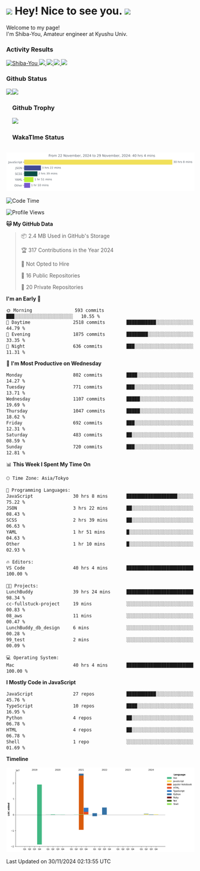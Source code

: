 <h1>
  <img src="https://emojis.slackmojis.com/emojis/images/1531849430/4246/blob-sunglasses.gif?1531849430" width="30"/> 
  Hey! Nice to see you.
  <img src="https://emojis.slackmojis.com/emojis/images/1531849430/4246/blob-sunglasses.gif?1531849430" width="30"/> 
</h1>
<p>
  Welcome to my page! <br />
  I'm Shiba-You, Amateur engineer at Kyushu Univ.
</p>


<h3>
  Activity Results
</h3>
<p align="left"> 
  <!--   GitHub  -->
  <a href="https://github.com/Shiba-You/Shiba-You/">
    <img src="https://komarev.com/ghpvc/?username=Shiba-You" alt="Shiba-You" />
  </a>
  <a href="https://github.com/Shiba-You">
    <img height="20" src="https://img.shields.io/github/followers/Shiba-You?label=follow&logo=github&style=flat" />
  </a>
  
  <!-- Qiita -->
  <a href="http://qiita.com/Shiba-You">
    <img height="20" src="https://qiita-badge.apiapi.app/s/Shiba-You/posts.svg" />
  </a>
  <a href="http://qiita.com/Shiba-You">
    <img height="20" src="https://qiita-badge.apiapi.app/s/Shiba-You/contributions.svg" />
  </a>
  <a href="http://qiita.com/Shiba-You">
    <img height="20" src="https://qiita-badge.apiapi.app/s/Shiba-You/followers.svg" />
  </a>
</p>


<h3>
  Github Status
</h3>
<div>
  <img height="170" align="left" src="https://github-readme-stats.vercel.app/api?username=Shiba-You&theme=tokyonight" />
  <img height="170" src="https://github-readme-stats.vercel.app/api/top-langs/?username=Shiba-You&theme=tokyonight&layout=compact" />
</div>

<h3>
  Github Trophy
</h3>
<div>
  <img width="800" src="https://github-profile-trophy.vercel.app/?username=Shiba-You&theme=tokyonight" />
</div>


<h3>
  WakaTIme Status
</h3>
<img src="https://github.com/Shiba-You/Shiba-You/blob/main/images/stat.svg" alt="Shiba-You WakaTime Activity"/>

<!--START_SECTION:waka-->
![Code Time](http://img.shields.io/badge/Code%20Time-1%2C032%20hrs%2017%20mins-blue)

![Profile Views](http://img.shields.io/badge/Profile%20Views-0-blue)

**🐱 My GitHub Data** 

> 📦 2.4 MB Used in GitHub's Storage 
 > 
> 🏆 317 Contributions in the Year 2024
 > 
> 🚫 Not Opted to Hire
 > 
> 📜 16 Public Repositories 
 > 
> 🔑 20 Private Repositories 
 > 
**I'm an Early 🐤** 

```text
🌞 Morning                593 commits         ███░░░░░░░░░░░░░░░░░░░░░░   10.55 % 
🌆 Daytime                2518 commits        ███████████░░░░░░░░░░░░░░   44.79 % 
🌃 Evening                1875 commits        ████████░░░░░░░░░░░░░░░░░   33.35 % 
🌙 Night                  636 commits         ███░░░░░░░░░░░░░░░░░░░░░░   11.31 % 
```
📅 **I'm Most Productive on Wednesday** 

```text
Monday                   802 commits         ████░░░░░░░░░░░░░░░░░░░░░   14.27 % 
Tuesday                  771 commits         ███░░░░░░░░░░░░░░░░░░░░░░   13.71 % 
Wednesday                1107 commits        █████░░░░░░░░░░░░░░░░░░░░   19.69 % 
Thursday                 1047 commits        █████░░░░░░░░░░░░░░░░░░░░   18.62 % 
Friday                   692 commits         ███░░░░░░░░░░░░░░░░░░░░░░   12.31 % 
Saturday                 483 commits         ██░░░░░░░░░░░░░░░░░░░░░░░   08.59 % 
Sunday                   720 commits         ███░░░░░░░░░░░░░░░░░░░░░░   12.81 % 
```


📊 **This Week I Spent My Time On** 

```text
🕑︎ Time Zone: Asia/Tokyo

💬 Programming Languages: 
JavaScript               30 hrs 8 mins       ███████████████████░░░░░░   75.22 % 
JSON                     3 hrs 22 mins       ██░░░░░░░░░░░░░░░░░░░░░░░   08.43 % 
SCSS                     2 hrs 39 mins       ██░░░░░░░░░░░░░░░░░░░░░░░   06.63 % 
YAML                     1 hr 51 mins        █░░░░░░░░░░░░░░░░░░░░░░░░   04.63 % 
Other                    1 hr 10 mins        █░░░░░░░░░░░░░░░░░░░░░░░░   02.93 % 

🔥 Editors: 
VS Code                  40 hrs 4 mins       █████████████████████████   100.00 % 

🐱‍💻 Projects: 
LunchBuddy               39 hrs 24 mins      █████████████████████████   98.34 % 
cc-fullstuck-project     19 mins             ░░░░░░░░░░░░░░░░░░░░░░░░░   00.83 % 
08_aws                   11 mins             ░░░░░░░░░░░░░░░░░░░░░░░░░   00.47 % 
LunchBuddy_db_design     6 mins              ░░░░░░░░░░░░░░░░░░░░░░░░░   00.28 % 
99_test                  2 mins              ░░░░░░░░░░░░░░░░░░░░░░░░░   00.09 % 

💻 Operating System: 
Mac                      40 hrs 4 mins       █████████████████████████   100.00 % 
```

**I Mostly Code in JavaScript** 

```text
JavaScript               27 repos            ███████████░░░░░░░░░░░░░░   45.76 % 
TypeScript               10 repos            ████░░░░░░░░░░░░░░░░░░░░░   16.95 % 
Python                   4 repos             ██░░░░░░░░░░░░░░░░░░░░░░░   06.78 % 
HTML                     4 repos             ██░░░░░░░░░░░░░░░░░░░░░░░   06.78 % 
Shell                    1 repo              ░░░░░░░░░░░░░░░░░░░░░░░░░   01.69 % 
```



**Timeline**

![Lines of Code chart](https://raw.githubusercontent.com/Shiba-You/Shiba-You/main/assets/bar_graph.png)


 Last Updated on 30/11/2024 02:13:55 UTC
<!--END_SECTION:waka-->
